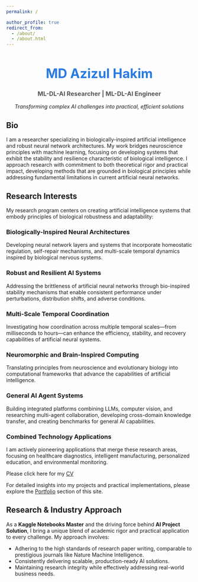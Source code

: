 ```yaml
---
permalink: /

author_profile: true
redirect_from: 
  - /about/
  - /about.html
---
```


<div style="text-align: center; margin-bottom: 30px;">
  <h1 style="color: #2a7ae2; font-size: 2.5em;">MD Azizul Hakim</h1>
  <h3 style="color: #555;">ML-DL-AI Researcher | ML-DL-AI Engineer</h3>
  <p><em>Transforming complex AI challenges into practical, efficient solutions</em></p>
</div>

## Bio

I am a researcher specializing in biologically-inspired artificial intelligence and robust neural network architectures. My work bridges neuroscience principles with machine learning, focusing on developing systems that exhibit the stability and resilience characteristic of biological intelligence.
I approach research with commitment to both theoretical rigor and practical impact, developing methods that are grounded in biological principles while addressing fundamental limitations in current artificial neural networks.

## Research Interests
My research program centers on creating artificial intelligence systems that embody principles of biological robustness and adaptability:

### Biologically-Inspired Neural Architectures
Developing neural network layers and systems that incorporate homeostatic regulation, self-repair mechanisms, and multi-scale temporal dynamics inspired by biological nervous systems.

### Robust and Resilient AI Systems
Addressing the brittleness of artificial neural networks through bio-inspired stability mechanisms that enable consistent performance under perturbations, distribution shifts, and adverse conditions.

### Multi-Scale Temporal Coordination
Investigating how coordination across multiple temporal scales—from milliseconds to hours—can enhance the efficiency, stability, and recovery capabilities of artificial neural systems.

### Neuromorphic and Brain-Inspired Computing
Translating principles from neuroscience and evolutionary biology into computational frameworks that advance the capabilities of artificial intelligence.

### General AI Agent Systems
Building integrated platforms combining LLMs, computer vision, and researching multi-agent collaboration, developing cross-domain knowledge transfer, and creating benchmarks for general AI capabilities.

### Combined Technology Applications
I am actively pioneering applications that merge these research areas, focusing on healthcare diagnostics, intelligent manufacturing, personalized education, and environmental monitoring.


Please click here for my [CV]()

For detailed insights into my projects and practical implementations, please explore the [Portfolio](/portfolio/) section of this site.

## Research & Industry Approach

As a **Kaggle Notebooks Master** and the driving force behind **AI Project Solution**, I bring a unique blend of academic rigor and practical application to every challenge. My approach involves:

- Adhering to the high standards of research paper writing, comparable to prestigious journals like Nature Machine Intelligence.
- Consistently delivering scalable, production-ready AI solutions.
- Maintaining research integrity while effectively addressing real-world business needs.




